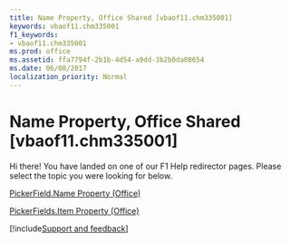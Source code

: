 ```yaml
---
title: Name Property, Office Shared [vbaof11.chm335001]
keywords: vbaof11.chm335001
f1_keywords:
- vbaof11.chm335001
ms.prod: office
ms.assetid: ffa7794f-2b1b-4d54-a9dd-3b2b0da08654
ms.date: 06/08/2017
localization_priority: Normal
---
```



# Name Property, Office Shared [vbaof11.chm335001]

Hi there! You have landed on one of our F1 Help redirector pages. Please select the topic you were looking for below.

[PickerField.Name Property (Office)](https://msdn.microsoft.com/library/9088c760-e35e-4a2f-9fc2-da24e7b4ecdd%28Office.15%29.aspx)

[PickerFields.Item Property (Office)](https://msdn.microsoft.com/library/f4336206-b8d0-d329-96a5-e9c4c210796f%28Office.15%29.aspx)

[!include[Support and feedback](~/includes/feedback-boilerplate.md)]